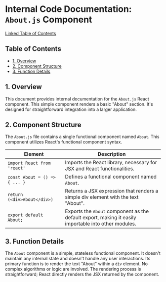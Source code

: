 # Internal Code Documentation: `About.js` Component

[Linked Table of Contents](#table-of-contents)

## Table of Contents <a name="table-of-contents"></a>

* [1. Overview](#overview)
* [2. Component Structure](#component-structure)
* [3. Function Details](#function-details)


## 1. Overview <a name="overview"></a>

This document provides internal documentation for the `About.js` React component. This simple component renders a basic "About" section.  It's designed for straightforward integration into a larger application.


## 2. Component Structure <a name="component-structure"></a>

The `About.js` file contains a single functional component named `About`.  This component utilizes React's functional component syntax.

| Element      | Description                                     |
|--------------|-------------------------------------------------|
| `import React from 'react'` | Imports the React library, necessary for JSX and React functionalities. |
| `const About = () => { ... }` | Defines a functional component named `About`. |
| `return (<div>About</div>)` | Returns a JSX expression that renders a simple div element with the text "About". |
| `export default About;` | Exports the `About` component as the default export, making it easily importable into other modules. |


## 3. Function Details <a name="function-details"></a>

The `About` component is a simple, stateless functional component.  It doesn't maintain any internal state and doesn't handle any user interactions.  Its primary function is to render the text "About" within a `div` element.  No complex algorithms or logic are involved.  The rendering process is straightforward; React directly renders the JSX returned by the component.
